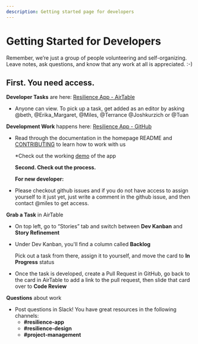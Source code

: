 ```yaml
---
description: Getting started page for developers
---
```


# Getting Started for Developers

Remember, we’re just a group of people volunteering and self-organizing. Leave notes, ask questions, and know that any work at all is appreciated. :-\)

## First. You need access.

**Developer Tasks** are here: [Resilience App - AirTable](https://airtable.com/tblRjd2McKgRW9MKj/viwlRRNI0PZIxrGkc?blocks=hide)

* Anyone can view. To pick up a task, get added as an editor by asking @beth, @Erika\_Margaret, @Miles, @Terrance @Joshkurzich or @Tuan 

**Development Work** happens here: [Resilience App - GitHub](https://github.com/factn/resilience-app)

* Read through the documentation in the homepage README and [CONTRIBUTING](https://github.com/factn/resilience-app/blob/master/CONTRIBUTING.md) to learn how to work with us

  \*Check out the working [demo](https://mutualaidworld-frontend.herokuapp.com/) of the app

  **Second. Check out the process.**

  **For new developer:**

* Please checkout github issues and if you do not have access to assign yourself to it just yet, just write a comment in the github issue, and then contact @miles to get access.

**Grab a Task** in AirTable

* On top left, go to “Stories” tab and switch between **Dev Kanban** and **Story Refinement**
* Under Dev Kanban, you'll find a column called **Backlog**

  Pick out a task from there, assign it to yourself, and move the card to **In Progress** status

* Once the task is developed, create a Pull Request in GitHub, go back to the card in AirTable to add a link to the pull request, then slide that card over to **Code Review**

**Questions** about work

* Post questions in Slack! You have great resources in the following channels:
  * **\#resilience-app**
  * **\#resilience-design**
  * **\#project-management**

